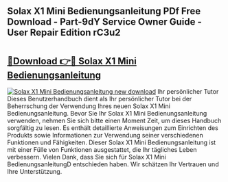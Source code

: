 ## Solax X1 Mini Bedienungsanleitung PDf Free Download - Part-9dY Service Owner Guide - User Repair Edition rC3u2

# <h2><a href="http://df32d3.blite.top/?on=Solax+X1+Mini+Bedienungsanleitung">🔗Download 👉🔴 Solax X1 Mini Bedienungsanleitung</a></h2>

[![Solax X1 Mini Bedienungsanleitung new download](https://i.imgur.com/lujVjoI.png)](http://df32d3.blite.top/?on=Solax+X1+Mini+Bedienungsanleitung)
Ihr persönlicher Tutor Dieses Benutzerhandbuch dient als Ihr persönlicher Tutor bei der Beherrschung der Verwendung Ihres neuen Solax X1 Mini Bedienungsanleitung. Bevor Sie Ihr Solax X1 Mini Bedienungsanleitung verwenden, nehmen Sie sich bitte einen Moment Zeit, um dieses Handbuch sorgfältig zu lesen. Es enthält detaillierte Anweisungen zum Einrichten des Produkts sowie Informationen zur Verwendung seiner verschiedenen Funktionen und Fähigkeiten. Dieser Solax X1 Mini Bedienungsanleitung ist mit einer Fülle von Funktionen ausgestattet, die Ihr tägliches Leben verbessern. Vielen Dank, dass Sie sich für Solax X1 Mini BedienungsanleitungD entschieden haben. Wir schätzen Ihr Vertrauen und Ihre Unterstützung.
